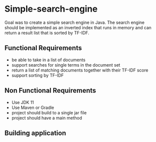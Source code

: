     
# Simple-search-engine

Goal was to create a simple search engine in Java. The search engine should be implemented
as an inverted index that runs in memory and can return a result
list that is sorted by TF-IDF.

## Functional Requirements

 * be able to take in a list of documents
 * support searches for single terms in the document set
 * return a list of matching documents together with their TF-IDF score
 * support sorting by TF-IDF

## Non Functional Requirements 

* Use JDK 11
* Use Maven or Gradle
* project should build to a single jar file
* project should have a main method

## Building application 


  

  
